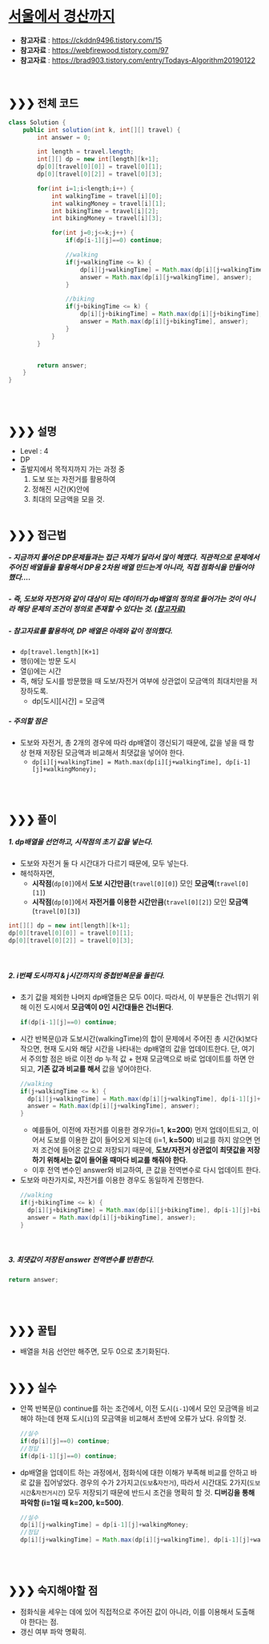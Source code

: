 

# [서울에서 경산까지](https://programmers.co.kr/learn/courses/30/lessons/42899)
* **참고자료** : https://ckddn9496.tistory.com/15
* **참고자료** : https://webfirewood.tistory.com/97
* **참고자료** : https://brad903.tistory.com/entry/Todays-Algorithm20190122
<br>

## &#10095;&#10095;&#10095; 전체 코드
```java
class Solution {
    public int solution(int k, int[][] travel) {
		int answer = 0;

		int length = travel.length;
		int[][] dp = new int[length][k+1];
		dp[0][travel[0][0]] = travel[0][1];
		dp[0][travel[0][2]] = travel[0][3];

		for(int i=1;i<length;i++) {
			int walkingTime = travel[i][0];
			int walkingMoney = travel[i][1];
			int bikingTime = travel[i][2];
			int bikingMoney = travel[i][3];

			for(int j=0;j<=k;j++) {
				if(dp[i-1][j]==0) continue;

				//walking
				if(j+walkingTime <= k) {
					dp[i][j+walkingTime] = Math.max(dp[i][j+walkingTime], dp[i-1][j]+walkingMoney);
					answer = Math.max(dp[i][j+walkingTime], answer);
				}

				//biking
				if(j+bikingTime <= k) {
					dp[i][j+bikingTime] = Math.max(dp[i][j+bikingTime], dp[i-1][j]+bikingMoney);
					answer = Math.max(dp[i][j+bikingTime], answer);
				}
			}
		}


		return answer;
	}
}
```
<br><br>

## &#10095;&#10095;&#10095; 설명
* Level : 4
* DP
* 출발지에서 목적지까지 가는 과정 중
  1) 도보 또는 자전거를 활용하여
  2) 정해진 시간(K)안에
  3) 최대의 모금액을 모을 것.
<br><br>


## &#10095;&#10095;&#10095; 접근법   
##### - 지금까지 풀어온 DP문제들과는 접근 자체가 달라서 많이 헤맸다. 직관적으로 문제에서 주어진 배열들을 활용해서 DP용 2차원 배열 만드는게 아니라, 직접 점화식을 만들어야 했다....
##### - 즉, **도보와 자전거와 같이 대상이 되는 데이터가 dp배열의 정의로 들어가는 것이 아니라 해당 문제의 조건이 정의로 존재할 수 있다는 것.** [(참고자료)](https://brad903.tistory.com/entry/Todays-Algorithm20190122)
##### - 참고자료를 활용하여, DP 배열은 아래와 같이 정의했다.
* `dp[travel.length][K+1]`
* 행(i)에는 방문 도시
* 열(j)에는 시간
* 즉, 해당 도시를 방문했을 때 도보/자전거 여부에 상관없이 모금액의 최대치만을 저장하도록.
  * dp[도시][시간] = 모금액   
##### - 주의할 점은
* 도보와 자전거, 총 2개의 경우에 따라 dp배열이 갱신되기 때문에, 값을 넣을 때 항상 현재 저장된 모금액과 비교해서 최댓값을 넣어야 한다.
  * `dp[i][j+walkingTime] = Math.max(dp[i][j+walkingTime], dp[i-1][j]+walkingMoney);`




<br><br>

## &#10095;&#10095;&#10095; 풀이
##### 1. dp배열을 선언하고, 시작점의 초기 값을 넣는다.
* 도보와 자전거 둘 다 시간대가 다르기 때문에, 모두 넣는다.
* 해석하자면,
  * **시작점**(`dp[0]`)에서 **도보 시간만큼**(`travel[0][0]`) 모인 **모금액**(`travel[0][1]`)
  * **시작점**(`dp[0]`)에서 **자전거를 이용한 시간만큼**(`travel[0][2]`) 모인 **모금액**(`travel[0][3]`)

```java
int[][] dp = new int[length][k+1];
dp[0][travel[0][0]] = travel[0][1];
dp[0][travel[0][2]] = travel[0][3];
```
<br>

##### 2. i번째 도시까지 & j시간까지의 중첩반복문을 돌린다.
* 초기 값을 제외한 나머지 dp배열들은 모두 0이다. 따라서, 이 부분들은 건너뛰기 위해 이전 도시에서 **모금액이 0인 시간대들은 건너뛴다**.
  ```java
  if(dp[i-1][j]==0) continue;
  ```
* 시간 반복문(j)과 도보시간(walkingTime)의 합이 문제에서 주어진 총 시간(k)보다 작으면, 현재 도시와 해당 시간을 나타내는 dp배열의 값을 업데이트한다. 단, 여기서 주의할 점은 바로 이전 dp 누적 값 + 현재 모금액으로 바로 업데이트를 하면 안되고, **기존 값과 비교를 해서** 값을 넣어야한다.
  ```java
  //walking
  if(j+walkingTime <= k) {
    dp[i][j+walkingTime] = Math.max(dp[i][j+walkingTime], dp[i-1][j]+walkingMoney);
    answer = Math.max(dp[i][j+walkingTime], answer);
  }
  ```
  * 예를들어, 이전에 자전거를 이용한 경우가(i=1, **k=200**) 먼저 업데이트되고, 이어서 도보를 이용한 값이 들어오게 되는데 (i=1, **k=500**) 비교를 하지 않으면 먼저 조건에 들어온 값으로 저장되기 때문에, **도보/자전거 상관없이 최댓값을 저장하기 위해서는 값이 들어올 때마다 비교를 해줘야 한다**.
  * 이후 전역 변수인 answer와 비교하여, 큰 값을 전역변수로 다시 업데이트 한다.
* 도보와 마찬가지로, 자전거를 이용한 경우도 동일하게 진행한다.
  ```java
  //walking
  if(j+bikingTime <= k) {
    dp[i][j+bikingTime] = Math.max(dp[i][j+bikingTime], dp[i-1][j]+bikingMoney);
    answer = Math.max(dp[i][j+bikingTime], answer);
  }
  ```
  <br>

##### 3. 최댓값이 저장된 answer 전역변수를 반환한다.
```java
return answer;
```

<br><br>




## &#10095;&#10095;&#10095; 꿀팁
* 배열을 처음 선언만 해주면, 모두 0으로 초기화된다.
<br><br>


## &#10095;&#10095;&#10095; 실수
* 안쪽 반복문(j) continue를 하는 조건에서, 이전 도시(`i-1`)에서 모인 모금액을 비교해야 하는데 현재 도시(`i`)의 모금액을 비교해서 초반에 오류가 났다. 유의할 것.
  ```java
  //실수
  if(dp[i][j]==0) continue;
  //정답
  if(dp[i-1][j]==0) continue;
  ```
* dp배열을 업데이트 하는 과정에서, 점화식에 대한 이해가 부족해 비교를 안하고 바로 값을 집어넣었다. 경우의 수가 2가지고(`도보`&`자전거`), 따라서 시간대도 2가지(`도보시간`&`자전거시간`) 모두 저장되기 때문에 반드시 조건을 명확히 할 것. **디버깅을 통해 파악함 (i=1일 때 k=200, k=500)**.
  ```java
  //실수
  dp[i][j+walkingTime] = dp[i-1][j]+walkingMoney;
  //정답
  dp[i][j+walkingTime] = Math.max(dp[i][j+walkingTime], dp[i-1][j]+walkingMoney);
  ```

<br><br>

## &#10095;&#10095;&#10095; 숙지해야할 점
* 점화식을 세우는 데에 있어 직접적으로 주어진 값이 아니라, 이를 이용해서 도출해야 한다는 점.
* 갱신 여부 파악 명확히.

<br>
<br>
<br>
